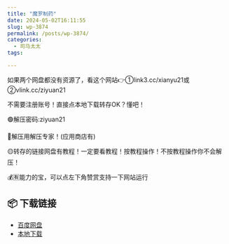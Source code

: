 ```yaml
---
title: "魔罗制药"
date: 2024-05-02T16:11:55
slug: wp-3874
permalink: /posts/wp-3874/
categories:
  - 司马太太
tags:

---
```


如果两个网盘都没有资源了，看这个网站👉①link3.cc/xianyu21或②vlink.cc/ziyuan21

不需要注册账号！直接点本地下载转存OK？懂吧！

🟢解压密码:ziyuan21

🔵解压用解压专家！(应用商店有)

🟡转存的链接网盘有教程！一定要看教程！按教程操作！不按教程操作你不会解压！

💰🈶能力的宝，可以点左下角赞赏支持一下网站运行

## 📦 下载链接
- [百度网盘](https://blziyuan21.com/pay-download/3874?key=79cb9c6015&down_id=0)
- [本地下载](https://blziyuan21.com/pay-download/3874?key=79cb9c6015&down_id=1)


